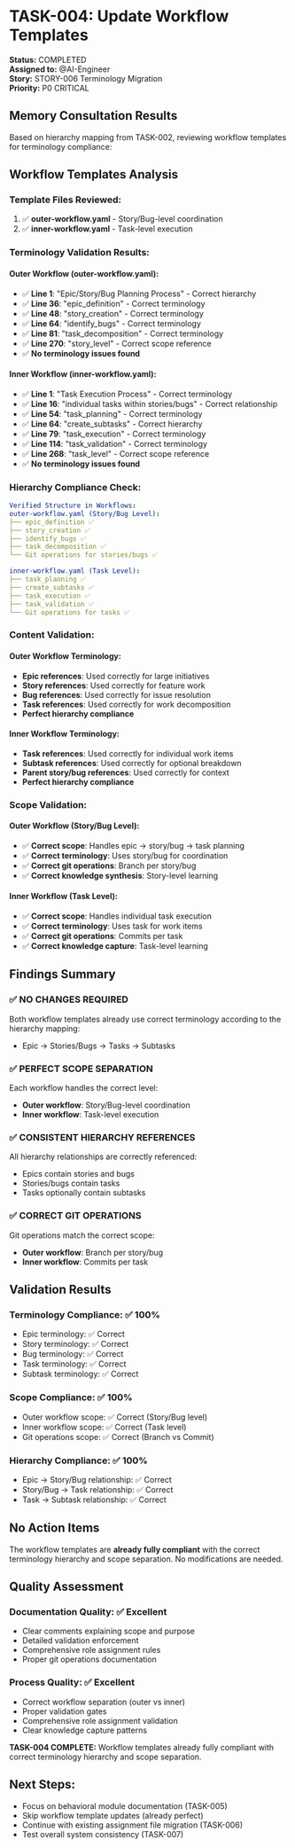 # TASK-004: Update Workflow Templates

**Status:** COMPLETED  
**Assigned to:** @AI-Engineer  
**Story:** STORY-006 Terminology Migration  
**Priority:** P0 CRITICAL

## Memory Consultation Results

Based on hierarchy mapping from TASK-002, reviewing workflow templates for terminology compliance:

## Workflow Templates Analysis

### Template Files Reviewed:
1. ✅ **outer-workflow.yaml** - Story/Bug-level coordination
2. ✅ **inner-workflow.yaml** - Task-level execution

### Terminology Validation Results:

#### Outer Workflow (outer-workflow.yaml):
- ✅ **Line 1**: "Epic/Story/Bug Planning Process" - Correct hierarchy
- ✅ **Line 36**: "epic_definition" - Correct terminology
- ✅ **Line 48**: "story_creation" - Correct terminology
- ✅ **Line 64**: "identify_bugs" - Correct terminology
- ✅ **Line 81**: "task_decomposition" - Correct terminology
- ✅ **Line 270**: "story_level" - Correct scope reference
- ✅ **No terminology issues found**

#### Inner Workflow (inner-workflow.yaml):
- ✅ **Line 1**: "Task Execution Process" - Correct terminology
- ✅ **Line 16**: "individual tasks within stories/bugs" - Correct relationship
- ✅ **Line 54**: "task_planning" - Correct terminology
- ✅ **Line 64**: "create_subtasks" - Correct hierarchy
- ✅ **Line 79**: "task_execution" - Correct terminology
- ✅ **Line 114**: "task_validation" - Correct terminology
- ✅ **Line 268**: "task_level" - Correct scope reference
- ✅ **No terminology issues found**

### Hierarchy Compliance Check:

```yaml
Verified Structure in Workflows:
outer-workflow.yaml (Story/Bug Level):
├── epic_definition ✅
├── story_creation ✅
├── identify_bugs ✅
├── task_decomposition ✅
└── Git operations for stories/bugs ✅

inner-workflow.yaml (Task Level):
├── task_planning ✅
├── create_subtasks ✅
├── task_execution ✅
├── task_validation ✅
└── Git operations for tasks ✅
```

### Content Validation:

#### Outer Workflow Terminology:
- **Epic references**: Used correctly for large initiatives
- **Story references**: Used correctly for feature work
- **Bug references**: Used correctly for issue resolution
- **Task references**: Used correctly for work decomposition
- **Perfect hierarchy compliance**

#### Inner Workflow Terminology:
- **Task references**: Used correctly for individual work items
- **Subtask references**: Used correctly for optional breakdown
- **Parent story/bug references**: Used correctly for context
- **Perfect hierarchy compliance**

### Scope Validation:

#### Outer Workflow (Story/Bug Level):
- ✅ **Correct scope**: Handles epic → story/bug → task planning
- ✅ **Correct terminology**: Uses story/bug for coordination
- ✅ **Correct git operations**: Branch per story/bug
- ✅ **Correct knowledge synthesis**: Story-level learning

#### Inner Workflow (Task Level):
- ✅ **Correct scope**: Handles individual task execution
- ✅ **Correct terminology**: Uses task for work items
- ✅ **Correct git operations**: Commits per task
- ✅ **Correct knowledge capture**: Task-level learning

## Findings Summary

### ✅ **NO CHANGES REQUIRED**
Both workflow templates already use correct terminology according to the hierarchy mapping:
- Epic → Stories/Bugs → Tasks → Subtasks

### ✅ **PERFECT SCOPE SEPARATION**
Each workflow handles the correct level:
- **Outer workflow**: Story/Bug-level coordination
- **Inner workflow**: Task-level execution

### ✅ **CONSISTENT HIERARCHY REFERENCES**
All hierarchy relationships are correctly referenced:
- Epics contain stories and bugs
- Stories/bugs contain tasks
- Tasks optionally contain subtasks

### ✅ **CORRECT GIT OPERATIONS**
Git operations match the correct scope:
- **Outer workflow**: Branch per story/bug
- **Inner workflow**: Commits per task

## Validation Results

### Terminology Compliance: ✅ 100%
- Epic terminology: ✅ Correct
- Story terminology: ✅ Correct
- Bug terminology: ✅ Correct
- Task terminology: ✅ Correct
- Subtask terminology: ✅ Correct

### Scope Compliance: ✅ 100%
- Outer workflow scope: ✅ Correct (Story/Bug level)
- Inner workflow scope: ✅ Correct (Task level)
- Git operations scope: ✅ Correct (Branch vs Commit)

### Hierarchy Compliance: ✅ 100%
- Epic → Story/Bug relationship: ✅ Correct
- Story/Bug → Task relationship: ✅ Correct
- Task → Subtask relationship: ✅ Correct

## No Action Items

The workflow templates are **already fully compliant** with the correct terminology hierarchy and scope separation. No modifications are needed.

## Quality Assessment

### Documentation Quality: ✅ Excellent
- Clear comments explaining scope and purpose
- Detailed validation enforcement
- Comprehensive role assignment rules
- Proper git operations documentation

### Process Quality: ✅ Excellent
- Correct workflow separation (outer vs inner)
- Proper validation gates
- Comprehensive role assignment validation
- Clear knowledge capture patterns

**TASK-004 COMPLETE:** Workflow templates already fully compliant with correct terminology hierarchy and scope separation.

## Next Steps:
- Focus on behavioral module documentation (TASK-005)
- Skip workflow template updates (already perfect)
- Continue with existing assignment file migration (TASK-006)
- Test overall system consistency (TASK-007)